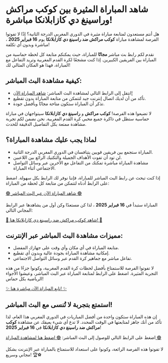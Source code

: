 # شاهد المباراة المثيرة بين كوكب مراكش وراسينغ دي كازابلانكا مباشرة!

هل أنتم مستعدون لمتابعة مباراة مثيرة في الدوري المغربي الدرجة الثانية؟ إذًا لا تفوتوا الفرصة لمشاهدة مباراة **كوكب مراكش ضد راسينغ دي كازابلانكا** يوم **16 فبراير 2025** ، مباشرة وبدون أي تكلفة!

نقدم لكم رابط بث مباشر **مجانًا** للمباراة، حيث يمكنكم متابعة كل لحظة حماسية من المباراة بين الفريقين الكبيرين. إذا كنت مشجعًا لكرة القدم المغربية وتريد التفاعل مع المباراة، فهذا هو المكان المثالي لك!

## كيفية مشاهدة البث المباشر:

- انتقل إلى الرابط التالي لمشاهدة البث المباشر: [شاهد المباراة الآن!](https://tinyurl.com/livestreamfreeo?st=Kawkab+Marrakech+vs+Racing+de+Casablanca&si=ghc)
- تأكد من أن لديك اتصال إنترنت جيد لتتمكن من متابعة المباراة بدون تقطيع.
- تذكر أن المباراة ستكون متاحة مجانًا وبأفضل جودة.

لا تضيعوا هذه الفرصة! **كوكب مراكش** و **راسينغ دي كازابلانكا** سيتواجهان في مباراة حماسية ستظل في ذاكرة جميع محبي كرة القدم المغربية. نحن نضمن لكم تجربة مشاهدة ممتعة بكل التفاصيل الدقيقة للحدث.

## لماذا يجب عليك مشاهدة المباراة؟

- المباراة ستجمع بين فريقين قويين يتنافسان في الدوري المغربي الدرجة الثانية.
- لن تود أن تفوت الأهداف الجميلة والتكتيك الرائع بين اللاعبين.
- مشاهدة المباراة مباشرة تمكنك من التفاعل مع الآخرين عبر وسائل التواصل الاجتماعي أثناء المباراة.

إذا كنت تبحث عن رابط البث المباشر للمباراة، فإننا نوفر لك الرابط بكل سهولة. اضغط على الرابط أدناه لتتمكن من متابعة كل لحظة من المباراة:

[🟢 شاهد المباراة الآن عبر البث المباشر 🟢](https://tinyurl.com/livestreamfreeo?st=Kawkab+Marrakech+vs+Racing+de+Casablanca&si=ghc)

المباراة ستبدأ في **16 فبراير 2025** ، لذا كن مستعدًا وكن أول من يشاهدها عبر الرابط المجاني التالي:

[👀 شاهد كوكب مراكش ضد راسينغ دي كازابلانكا هنا! 👀](https://tinyurl.com/livestreamfreeo?st=Kawkab+Marrakech+vs+Racing+de+Casablanca&si=ghc)

## مميزات مشاهدة البث المباشر عبر الإنترنت:

- متابعة المباراة في أي مكان وأي وقت على جهازك المفضل.
- إمكانية مشاهدة المباراة بجودة عالية وبدون أي تقطيع.
- تفاعل مباشر مع جماهير كرة القدم عبر وسائل التواصل الاجتماعي.

لا تفوتوا الفرصة للاستمتاع بأفضل لحظات كرة القدم المغربية، وكونوا جزءًا من هذه التجربة المثيرة. اضغط على الرابط لمتابعة المباراة عبر البث المباشر، وعيشوا الأجواء الرياضية بكل حماس!

[✨ تابع المباراة الآن مباشرة هنا! ✨](https://tinyurl.com/livestreamfreeo?st=Kawkab+Marrakech+vs+Racing+de+Casablanca&si=ghc)

## استمتع بتجربة لا تُنسى مع البث المباشر!

إن هذه المباراة ستكون واحدة من أفضل المباريات في الدوري المغربي هذا العام، لذا تأكد من أنك جاهز لمتابعتها في الوقت المحدد. لا تدع أي شيء يعيقك عن مشاهدة **كوكب مراكش ضد راسينغ دي كازابلانكا** في **16 فبراير 2025**!

اضغط على الرابط التالي للوصول إلى البث المباشر: [🟢 اضغط هنا لمشاهدة المباراة 🟢](https://tinyurl.com/livestreamfreeo?st=Kawkab+Marrakech+vs+Racing+de+Casablanca&si=ghc)

لا تفوتوا هذه الفرصة الرائعة، وكونوا على استعداد للاستمتاع بالمباراة عبر الإنترنت بشكل مجاني وسريع! 🏆⚽
